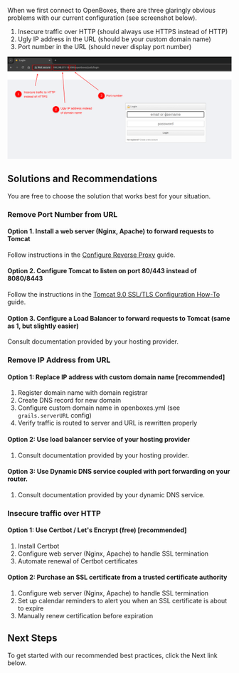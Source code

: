 
When we first connect to OpenBoxes, there are three glaringly obvious problems with our current
configuration (see screenshot below).

1. Insecure traffic over HTTP (should always use HTTPS instead of HTTP)
2. Ugly IP address in the URL (should be your custom domain name)
3. Port number in the URL (should never display port number)

![img_2.png](img_2.png)


## Solutions and Recommendations
You are free to choose the solution that works best for your situation.

### Remove Port Number from URL
#### Option 1. Install a web server (Nginx, Apache) to forward requests to Tomcat
Follow instructions in the [Configure Reverse Proxy](reverse-proxy.md) guide.

#### Option 2. Configure Tomcat to listen on port 80/443 instead of 8080/8443
Follow the instructions in the [Tomcat 9.0 SSL/TLS Configuration How-To](https://tomcat.apache.org/tomcat-9.0-doc/ssl-howto.html) guide.

#### Option 3. Configure a Load Balancer to forward requests to Tomcat (same as 1, but slightly easier)
Consult documentation provided by your hosting provider.

### Remove IP Address from URL
#### Option 1: Replace IP address with custom domain name [recommended]
1. Register domain name with domain registrar 
2. Create DNS record for new domain 
3. Configure custom domain name in openboxes.yml (see `grails.serverURL` config)
4. Verify traffic is routed to server and URL is rewritten properly 

#### Option 2: Use load balancer service of your hosting provider
1. Consult documentation provided by your hosting provider. 

#### Option 3: Use Dynamic DNS service coupled with port forwarding on your router.
1. Consult documentation provided by your dynamic DNS service.

### Insecure traffic over HTTP

#### Option 1: Use Certbot / Let's Encrypt (free) [recommended]
1. Install Certbot
2. Configure web server (Nginx, Apache) to handle SSL termination 
3. Automate renewal of Certbot certificates

#### Option 2: Purchase an SSL certificate from a trusted certificate authority
1. Configure web server (Nginx, Apache) to handle SSL termination
2. Set up calendar reminders to alert you when an SSL certificate is about to expire
2. Manually renew certification before expiration

## Next Steps
To get started with our recommended best practices, click the Next link below.
